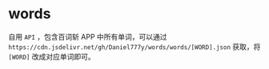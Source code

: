 # words
自用 `API` ，包含百词斩 APP 中所有单词，可以通过 `https://cdn.jsdelivr.net/gh/Daniel777y/words/words/[WORD].json` 获取，将 `[WORD]` 改成对应单词即可。
